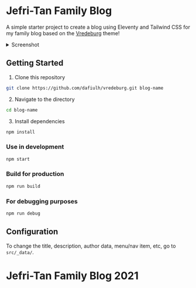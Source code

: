 # Jefri-Tan Family Blog

A simple starter project to create a blog using Eleventy and Tailwind CSS for my family blog based on the [Vredeburg](https://vredeburg.netlify.app) theme!

<details>
  <summary>Screenshot</summary>
  
  ![](https://i.imgur.com/wGj2YZD.jpg)
</details>


## Getting Started
1. Clone this repository
```bash
git clone https://github.com/dafiulh/vredeburg.git blog-name
```
2. Navigate to the directory
```bash
cd blog-name
```
3. Install dependencies
```bash
npm install
```

### Use in development
```bash
npm start
```

### Build for production
```bash
npm run build
```

### For debugging purposes
```bash
npm run debug
```

## Configuration
To change the title, description, author data, menu/nav item, etc, go to `src/_data/`.
# Jefri-Tan Family Blog 2021

